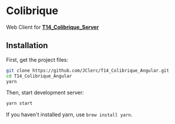 # Colibrique

Web Client for **[T14_Colibrique_Server](https://github.com/JClerc/T14_Colibrique_Server)**

## Installation

First, get the project files:
```sh
git clone https://github.com/JClerc/T14_Colibrique_Angular.git
cd T14_Colibrique_Angular
yarn
```

Then, start development server:
```sh
yarn start
```

If you haven't installed yarn, use `brew install yarn`.
